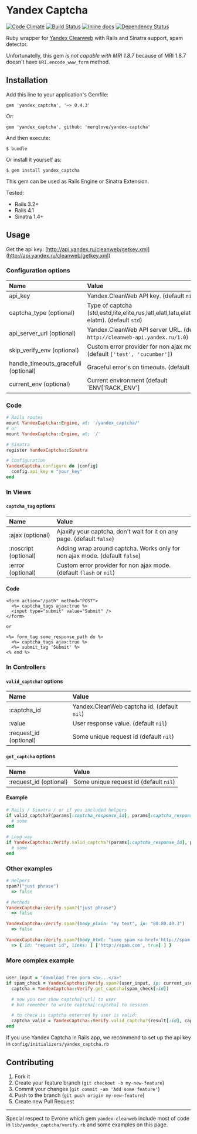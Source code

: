 # Yandex Captcha

[![Code Climate](https://codeclimate.com/github/merqlove/yandex-captcha.png)](https://codeclimate.com/github/merqlove/yandex-captcha)
[![Build Status](https://travis-ci.org/merqlove/yandex-captcha.svg)](https://travis-ci.org/merqlove/yandex-captcha)
[![Inline docs](http://inch-ci.org/github/merqlove/yandex-captcha.svg)](http://inch-ci.org/github/merqlove/yandex-captcha)
[![Dependency Status](https://gemnasium.com/merqlove/yandex-captcha.svg)](https://gemnasium.com/merqlove/yandex-captcha)

Ruby wrapper for [Yandex Cleanweb](http://api.yandex.ru/cleanweb/) with Rails and Sinatra support,  spam detector.

Unfortunatelly, this gem *is not capable with MRI 1.8.7* because of MRI 1.8.7 doesn't have `URI.encode_www_form` method.

## Installation

Add this line to your application's Gemfile:

    gem 'yandex_captcha', '~> 0.4.3'

Or:    

    gem 'yandex_captcha', github: 'merqlove/yandex-captcha'

And then execute:

    $ bundle

Or install it yourself as:

    $ gem install yandex_captcha

This gem can be used as Rails Engine or Sinatra Extension.

Tested:
- Rails 3.2+
- Rails 4.1
- Sinatra 1.4+

## Usage

Get the api key: [http://api.yandex.ru/cleanweb/getkey.xml](http://api.yandex.ru/cleanweb/getkey.xml)

### Configuration options

| Name        | Value           |
| :------------- |:-------------|
| api_key  | Yandex.CleanWeb API key. (default `nil`) |
| captcha_type (optional)  | Type of captcha (std,estd,lite,elite,rus,latl,elatl,latu,elatu,latm, elatm). (default `std`) |
| api_server_url (optional) | Yandex.CleanWeb API server URL. (default `http://cleanweb-api.yandex.ru/1.0`) |
| skip_verify_env (optional) | Custom error provider for non ajax mode. (default `['test', 'cucumber']`) |
| handle_timeouts_gracefull (optional) | Graceful error's on timeouts. (default `true`) |
| current_env (optional) | Current environment (default `ENV['RACK_ENV'] || ENV['RAILS_ENV']`) |

### Code

```ruby
# Rails routes
mount YandexCaptcha::Engine, at: '/yandex_captcha/'
# or
mount YandexCaptcha::Engine, at: '/'

# Sinatra
register YandexCaptcha::Sinatra

# Configuration
YandexCaptcha.configure do |config|
  config.api_key = "your_key"
end
```

### In Views

#### `captcha_tag` options

| Name        | Value           |
| :------------- |:-------------|
| :ajax (optional)  | Ajaxify your captcha, don't wait for it on any page. (default `false`) |
| :noscript (optional)  | Adding <noscript></noscript> wrap around captcha. Works only for non ajax mode. (default `false`) |
| :error (optional) | Custom error provider for non ajax mode. (default `flash` or `nil`) |

#### Code

```erb
<form action="/path" method="POST">
  <%= captcha_tags ajax:true %>
  <input type="submit" value="Submit" />
</form>

or

<%= form_tag some_response_path do %>
  <%= captcha_tags ajax:true %>
  <%= submit_tag 'Submit' %>
<% end %>
```

### In Controllers

#### `valid_captcha?` options

| Name        | Value           |
| :------------- |:-------------|
| :captcha_id  | Yandex.CleanWeb captcha id. (default `nil`) |
| :value  | User response value. (default `nil`) |
| :request_id (optional) | Some unique request id (default `nil`) |

#### `get_captcha` options

| Name        | Value           |
| :------------- |:-------------|
| :request_id (optional) | Some unique request id (default `nil`) |

#### Example

```ruby
# Rails / Sinatra / or if you included helpers
if valid_captcha?(params[:captcha_response_id], params[:captcha_response_field])
  # some
end

# Long way
if YandexCaptcha::Verify.valid_captcha?(params[:captcha_response_id], params[:captcha_response_field])
  # some
end
```

### Other examples

```ruby
# Helpers
spam?("just phrase")
  => false

# Methods
YandexCaptcha::Verify.spam?("just phrase")
  => false

YandexCaptcha::Verify.spam?(body_plain: "my text", ip: "80.80.40.3")
  => false

YandexCaptcha::Verify.spam?(body_html: "some spam <a href='http://spam.com'>spam link</a>")
  => { id: "request id", links: [ ['http://spam.com', true] ] }
```

### More complex example

```ruby

user_input = "download free porn <a>...</a>"
if spam_check = YandexCaptcha::Verify.spam?(user_input, ip: current_user.ip)
  captcha = YandexCaptcha::Verify.get_captcha(spam_check[:id])

  # now you can show captcha[:url] to user
  # but remember to write captcha[:captcha] to session

  # to check is captcha enterred by user is valid:
  captcha_valid = YandexCaptcha::Verify.valid_captcha?(result[:id], captcha[:captcha], user_captcha)
end
```

If you use Yandex Captcha in Rails app, we recommend to set up the api key in `config/initializers/yandex_captcha.rb`

## Contributing

1. Fork it
2. Create your feature branch (`git checkout -b my-new-feature`)
3. Commit your changes (`git commit -am 'Add some feature'`)
4. Push to the branch (`git push origin my-new-feature`)
5. Create new Pull Request

---

Special respect to Evrone which gem `yandex-cleanweb` include most of code in `lib/yandex_captcha/verify.rb` and some examples on this page.
